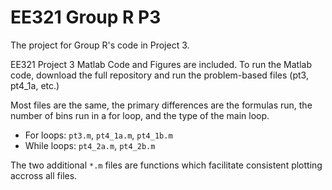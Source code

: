 # EE321 Group R P3

The project for Group R's code in Project 3.

EE321 Project 3 Matlab Code and Figures are included. To run the Matlab code, download the full repository and run the problem-based files (pt3, pt4_1a, etc.)

Most files are the same, the primary differences are the formulas run, the number of bins run in a for loop, and the type of the main loop.


- For loops: `pt3.m`, `pt4_1a.m`, `pt4_1b.m`
- While loops: `pt4_2a.m`, `pt4_2b.m`

The two additional `*.m` files are functions which facilitate consistent plotting accross all files.
